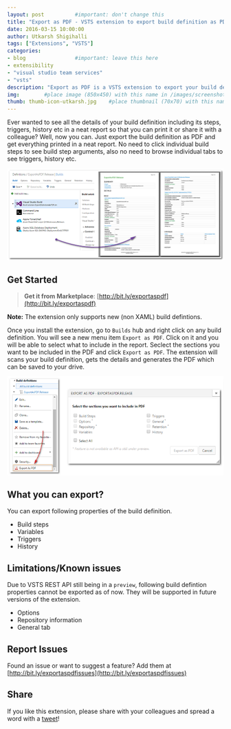 ```yaml
---
layout: post          #important: don't change this
title: "Export as PDF - VSTS extension to export build definition as PDF"
date: 2016-03-15 10:00:00 
author: Utkarsh Shigihalli 
tags: ["Extensions", "VSTS"]
categories:
- blog                #important: leave this here
- extensibility
- "visual studio team services"
- "vsts"
description: "Export as PDF is a VSTS extension to export your build definition as PDF."
img:        #place image (850x450) with this name in /images/screenshots
thumb: thumb-icon-utkarsh.jpg    #place thumbnail (70x70) with this name in /images/screenshots/thumbs/
---
```

Ever wanted to see all the details of your build definition including its steps, triggers, history etc in a neat report so that you can print it or share it with a colleague? Well, now you can. Just export the build definition as PDF and get everything printed in a neat report. No need to click individual build steps to see build step arguments, also no need to browse individual tabs to see triggers, history etc.
<!--more--> 

![Report](/images/screenshots/utkarsh/build2pdf.png)

## Get Started

> **Get it from Marketplace**: [http://bit.ly/exportaspdf](http://bit.ly/exportaspdf)

**Note:** The extension only supports new (non XAML) build defintions.

Once you install the extension, go to `Builds` hub and right click on any build definition. You will see a new menu item `Export as PDF`. Click on it and you will be able to select what to include in the report. Seclect the sections you want to be included in the PDF and click `Export as PDF`. The extension will scans your build definition, gets the details and generates the PDF which can be saved to your drive.

![Menu](/images/screenshots/utkarsh/menu_options.png)

## What you can export?
You can export following properties of the build definition.

- Build steps
- Variables
- Triggers
- History

## Limitations/Known issues
Due to VSTS REST API still being in a `preview`, following build defintion properties cannot be exported as of now. They will be supported in future versions of the extension.

- Options
- Repository information
- General tab

## Report Issues
Found an issue or want to suggest a feature? Add them at [http://bit.ly/exportaspdfissues](http://bit.ly/exportaspdfissues)

## Share
If you like this extension, please share with your colleagues and spread a word with a [tweet](http://twitter.com/home/?status=http%3A%2F%2Fbit.ly%2Fexportaspdf%20-%20Check%20this%20out!%20This%20%23vsts%20%23extension%20by%20%40onlyutkarsh%20exports%20ur%20build%20definition%20into%20a%20nice%20printable%20PDF%20report)!
